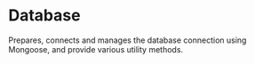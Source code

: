 Database
========

Prepares, connects and manages the database connection using Mongoose, and provide various utility methods.
